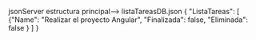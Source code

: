jsonServer estructura principal-->
listaTareasDB.json
{
"ListaTareas": [
{"Name": "Realizar el proyecto Angular", "Finalizada": false, "Eliminada": false }
]
}
